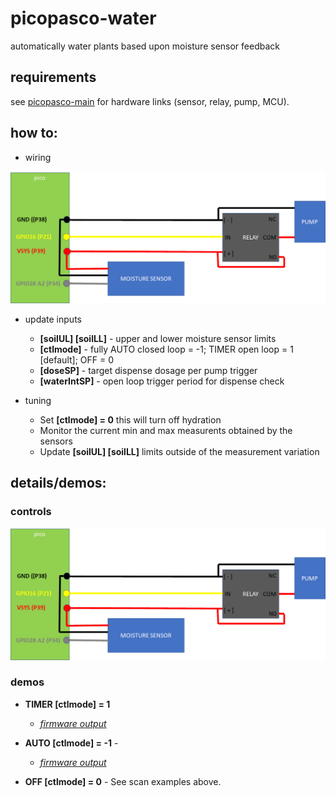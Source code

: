 # picopasco-water

automatically water plants based upon moisture sensor feedback

## requirements

see [picopasco-main](https://github.com/GrayHatGuy/picopasco#parts) for hardware links (sensor, relay, pump, MCU).

## how to:

* wiring 

![image](https://github.com/GrayHatGuy/picopasco-water/blob/93da9541c35fa700cd6ab06cf1b844db552e3922/picopasco-water-wiring.png)

* update inputs

  - **[soilUL] [soilLL]** - upper and lower moisture sensor limits 
  - **[ctlmode]** - fully AUTO closed loop = -1; TIMER open loop = 1 [default]; OFF = 0
  - **[doseSP]** - target dispense dosage per pump trigger
  - **[waterIntSP]** - open loop trigger period for dispense check 
  
* tuning

  - Set **[ctlmode] = 0** this will turn off hydration  
  - Monitor the current min and max measurents obtained by the sensors
  - Update **[soilUL] [soilLL]** limits outside of the measurement variation 
  
## details/demos:

### controls

 ![image](https://github.com/GrayHatGuy/picopasco-water/blob/6387f54660eea0ac7d279fe3ec2b2359eec4048d/picopasco-water-controls.png)

### demos 
  - **TIMER [ctlmode] = 1** 
    * [_firmware output_](https://youtube.com/shorts/7hno1aNq0y4?feature=share) 
     
  - **AUTO [ctlmode] = -1** - 
    * [_firmware output_](https://youtu.be/WC2HDOqH6xY) 
      
  - **OFF [ctlmode] = 0** - See scan examples above.

     

